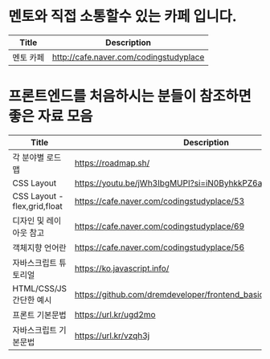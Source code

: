 

# 멘토와 직접 소통할수 있는 카페 입니다.

| Title    | Description                                    |
| ---------- | ---------------------------------------------- |
|멘토 카페        |http://cafe.naver.com/codingstudyplace          |


# 프론트엔드를 처음하시는 분들이 참조하면 좋은 자료 모음

| Title    | Description                                    |
| ---------- | ---------------------------------------------- |
|각 분야별 로드맵          |https://roadmap.sh/   |
|CSS Layout      |https://youtu.be/jWh3IbgMUPI?si=iN0ByhkkPZ6al9l2    |
|CSS Layout - flex,grid,float      | https://cafe.naver.com/codingstudyplace/53    |
|디자인 및 레이아웃 참고    | https://cafe.naver.com/codingstudyplace/69    |
|객체지향 언어란    |https://cafe.naver.com/codingstudyplace/56   |
|자바스크립트 튜토리얼   |https://ko.javascript.info/   |
|HTML/CSS/JS 간단한 예시   |https://github.com/dremdeveloper/frontend_basic/tree/main/example   |
|프론트 기본문법   |https://url.kr/ugd2mo  |
|자바스크립트 기본문법   |https://url.kr/vzqh3j   |



